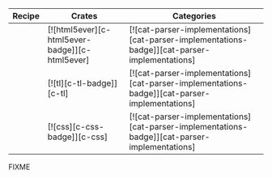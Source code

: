 | Recipe | Crates | Categories |
|--------|--------|------------|
|  | [![html5ever][c-html5ever-badge]][c-html5ever] | [![cat-parser-implementations][cat-parser-implementations-badge]][cat-parser-implementations] |
|  | [![tl][c-tl-badge]][c-tl] | [![cat-parser-implementations][cat-parser-implementations-badge]][cat-parser-implementations] |
|  | [![css][c-css-badge]][c-css] | [![cat-parser-implementations][cat-parser-implementations-badge]][cat-parser-implementations] |

<div class="hidden">
FIXME
</div>
